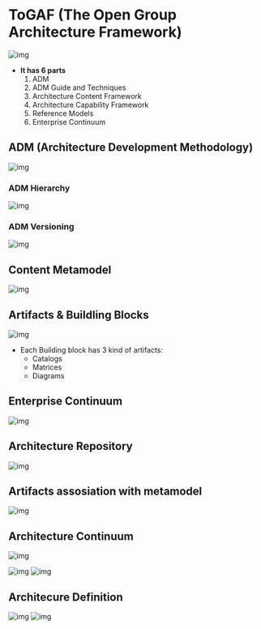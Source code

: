 # ToGAF (The Open Group Architecture Framework)
![img](img/togaf/overall.png)

- **It has 6 parts**
	1. ADM
	2. ADM Guide and Techniques
	3. Architecture Content Framework
	4. Architecture Capability Framework
	5. Reference Models
	6. Enterprise Continuum

## ADM (Architecture Development Methodology)
![img](img/togaf/adm.png)

### ADM Hierarchy
![img](img/togaf/adm_hirearchy.png)

### ADM Versioning
![img](img/togaf/adm_versioning.png)

## Content Metamodel
![img](img/togaf/content_metamodel.png)

## Artifacts & Buildling Blocks
![img](img/togaf/artifacts.png)

- Each Building block has 3 kind of artifacts:
	- Catalogs
	- Matrices
	- Diagrams

## Enterprise Continuum
![img](img/togaf/enterprise_continuum.png)

## Architecture Repository
![img](img/togaf/architecture_repository.png)

## Artifacts assosiation with metamodel
![img](img/togaf/content_metamodel_artifacts.png)

## Architecture Continuum
![img](img/togaf/architecture_continuum.png)

![img](img/togaf/architectural_landscape.png)
![img](img/togaf/artifact_integration.png)

## Architecure Definition
![img](img/togaf/d_baseline_first.png)
![img](img/togaf/d_target_first.png)
